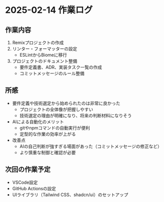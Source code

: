 # 2025-02-14 作業ログ

## 作業内容

1. Remixプロジェクトの作成
2. リンター・フォーマッターの設定
   - ESLintからBiomeに移行
3. プロジェクトのドキュメント整備
   - 要件定義書、ADR、実装タスク一覧の作成
   - コミットメッセージのルール整備

## 所感

- 要件定義や技術選定から始められたのは非常に良かった
  - プロジェクトの全体像が把握しやすい
  - 技術選定の理由が明確になり、将来の判断材料になりそう
- AIによる自動化のメリット
  - gitやnpmコマンドの自動実行が便利
  - 定型的な作業の効率が上がる
- 改善点
  - AIの自己判断が強すぎる場面があった（コミットメッセージの修正など）
  - より慎重な制御と確認が必要

## 次回の作業予定

- VSCode設定
- GitHub Actionsの設定
- UIライブラリ（Tailwind CSS、shadcn/ui）のセットアップ 
